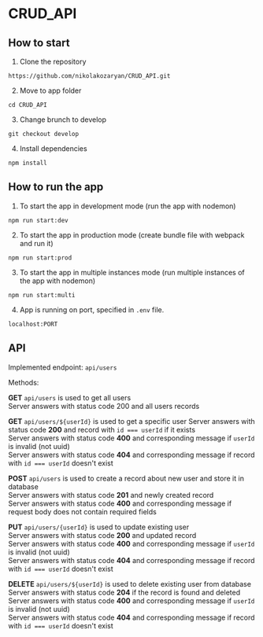 # CRUD_API
## How to start

1. Clone the repository
```
https://github.com/nikolakozaryan/CRUD_API.git
```
2. Move to app folder
```
cd CRUD_API
```
3. Change brunch to develop
```
git checkout develop
```
4. Install dependencies
```
npm install
```
## How to run the app
1. To start the app in development mode (run the app with nodemon)
```
npm run start:dev
```
2. To start the app in production mode (create bundle file with webpack and run it)
```
npm run start:prod
```
3. To start the app in multiple instances mode (run multiple instances of the app with nodemon)
```
npm run start:multi
```
4. App is running on port, specified in `.env` file.
```
localhost:PORT
```
## API

Implemented endpoint: `api/users`

Methods:

**GET** `api/users` is used to get all users  
Server answers with status code 200 and all users records
  
**GET** `api/users/${userId}` is used to get a specific user
Server answers with status code **200** and record with `id === userId` if it exists  
Server answers with status code **400** and corresponding message if `userId` is invalid (not uuid)  
Server answers with status code **404** and corresponding message if record with `id === userId` doesn't exist  
   
**POST** `api/users` is used to create a record about new user and store it in database  
Server answers with status code **201** and newly created record  
Server answers with status code **400** and corresponding message if request body does not contain required fields  
   
**PUT** `api/users/{userId}` is used to update existing user  
Server answers with status code **200** and updated record  
Server answers with status code **400** and corresponding message if `userId` is invalid (not uuid)  
Server answers with status code **404** and corresponding message if record with `id === userId` doesn't exist  
   
**DELETE** `api/users/${userId}` is used to delete existing user from database  
Server answers with status code **204** if the record is found and deleted  
Server answers with status code **400** and corresponding message if `userId` is invalid (not uuid)  
Server answers with status code **404** and corresponding message if record with `id === userId` doesn't exist 
